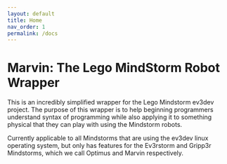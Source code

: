 ```yaml
---
layout: default
title: Home
nav_order: 1
permalink: /docs
---
```


# Marvin: The Lego MindStorm Robot Wrapper
This is an incredibly simplified wrapper for the 
Lego Mindstorm ev3dev project. The purpose of this wrapper is 
to help beginning programmers understand syntax of programming 
while also applying it to something physical that they can play 
with using the Mindstorm robots. 

Currently applicable to all Mindstorms that are using the ev3dev linux 
operating system, but only has features for the Ev3rstorm and Gripp3r 
Mindstorms, which we call Optimus and Marvin respectively.
